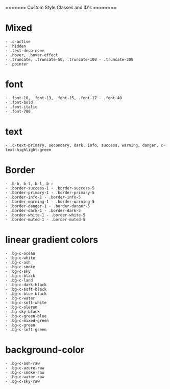 ======= Custom Style Classes and ID's ========
# Mixed
    - .c-active
    - .hidden
    - .text-deco-none
    - .hover, .hover-effect
    - .truncate, .truncate-50, .truncate-100 - .truncate-300
    - .pointer

# font
    - .font-10, .font-13, .font-15, .font-17 - .font-40
    - .font-bold
    - .font-italic
    - .font-700

# text
    - .c-text-primary, secondary, dark, info, success, warning, danger, c-text-highlight-green

# Border
    - .b-b, b-t, b-l, b-r
    - .border-success-1 - .border-success-5
    - .border-primary-1 - .border-primary-5
    - .border-info-1 - .border-info-5
    - .border-warning-1 - .border-warning-5
    - .border-danger-1 - .border-danger-5
    - .border-dark-1 - .border-dark-5
    - .border-white-1 - .border-white-5
    - .border-muted-1 - .border-muted-5

# linear gradient colors
    - .bg-c-ocean
    - .bg-c-white
    - .bg-c-ash
    - .bg-c-smoke
    - .bg-c-sky
    - .bg-c-black
    - .bg-c-land
    - .bg-c-dark-black
    - .bg-c-soft-black
    - .bg-c-blue-black
    - .bg-c-water
    - .bg-c-soft-white
    - .bg-c-oleron
    - .bg-sky-black
    - .bg-c-green-blue
    - .bg-c-mixed-green
    - .bg-c-green
    - .bg-c-soft-green

# background-color
    - .bg-c-ash-raw
    - .bg-c-azure-raw
    - .bg-c-smoke-raw
    - .bg-c-water-raw
    - .bg-c-sky-raw

